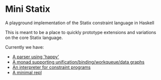 # Mini Statix

A playground implementation of the Statix constraint language in Haskell

This is meant to be a place to quickly prototype extensions and variations on the
core Statix language.

Currently we have:

- [A parser using 'happy'](./src/Statix/Syntax/Parser.y)
- [A monad supporting unification/binding/workqueue/data graphs](./src/Statix/Solver/Monad.hs)
- [An interpreter for constraint programs](./src/Statix/Solver.hs)
- [A minimal repl](./src/Lib.hs)
